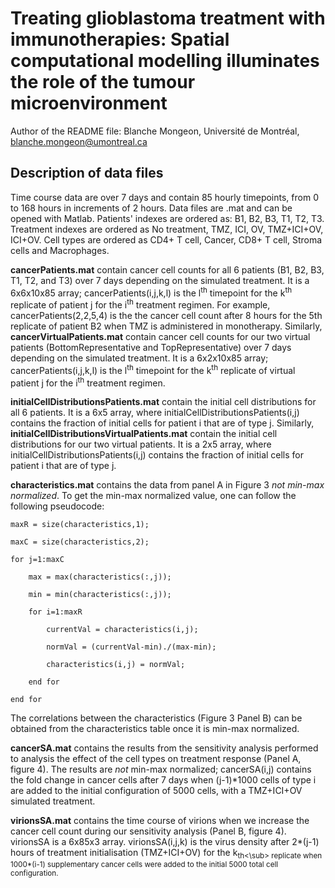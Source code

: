 # Treating glioblastoma treatment with immunotherapies: Spatial computational modelling illuminates the role of the tumour microenvironment
Author of the README file: Blanche Mongeon, Université de Montréal, blanche.mongeon@umontreal.ca

## Description of data files

Time course data are over 7 days and contain 85 hourly timepoints, from 0 to 168 hours in increments of 2 hours. Data files are .mat and can be opened with Matlab. Patients' indexes are ordered as: B1, B2, B3, T1, T2, T3. Treatment indexes are ordered as No treatment, TMZ, ICI, OV, TMZ+ICI+OV, ICI+OV. Cell types are ordered as CD4+ T cell, Cancer, CD8+ T cell, Stroma cells and Macrophages. 

**cancerPatients.mat** contain cancer cell counts for all 6 patients (B1, B2, B3, T1, T2, and T3) over 7 days depending on the simulated treatment. It is a 6x6x10x85 array; cancerPatients(i,j,k,l) is the l<sup>th</sup> timepoint for the k<sup>th</sup> replicate of patient j for the i<sup>th</sup> treatment regimen. For example, cancerPatients(2,2,5,4) is the the cancer cell count after 8 hours for the 5th replicate of patient B2 when TMZ is administered in monotherapy. Similarly, **cancerVirtualPatients.mat** contain cancer cell counts for our two virtual patients (BottomRepresentative and TopRepresentative) over 7 days depending on the simulated treatment. It is a 6x2x10x85 array; cancerPatients(i,j,k,l) is the l<sup>th</sup> timepoint for the k<sup>th</sup> replicate of virtual patient j for the i<sup>th</sup> treatment regimen.

**initialCellDistributionsPatients.mat** contain the initial cell distributions for all 6 patients. It is a 6x5 array, where initialCellDistributionsPatients(i,j) contains the fraction of initial cells for patient i that are of type j. Similarly, **initialCellDistributionsVirtualPatients.mat** contain the initial cell distributions for our two virtual patients. It is a 2x5 array, where initialCellDistributionsPatients(i,j) contains the fraction of initial cells for patient i that are of type j. 

**characteristics.mat** contains the data from panel A in Figure 3 _not min-max normalized_. To get the min-max normalized value, one can follow the following pseudocode:
```
maxR = size(characteristics,1);

maxC = size(characteristics,2);

for j=1:maxC

    max = max(characteristics(:,j)); 

    min = min(characteristics(:,j));

    for i=1:maxR

        currentVal = characteristics(i,j);

        normVal = (currentVal-min)./(max-min);

        characteristics(i,j) = normVal;

    end for

end for
```

The correlations between the characteristics (Figure 3 Panel B) can be obtained from the characteristics table once it is min-max normalized.

**cancerSA.mat** contains the results from the sensitivity analysis performed to analysis the effect of the cell types on treatment response (Panel A, figure 4). The results are _not_ min-max normalized; cancerSA(i,j) contains the fold change in cancer cells after 7 days when (j-1)*1000 cells of type i are added to the initial configuration of 5000 cells, with a TMZ+ICI+OV simulated treatment. 

**virionsSA.mat** contains the time course of virions when we increase the cancer cell count during our sensitivity analysis (Panel B, figure 4). virionsSA is a 6x85x3 array. virionsSA(i,j,k) is the virus density after 2*(j-1) hours of treatment initialisation (TMZ+ICI+OV) for the k<sub>th<\sub> replicate when 1000*(i-1) supplementary cancer cells were added to the initial 5000 total cell configuration. 
